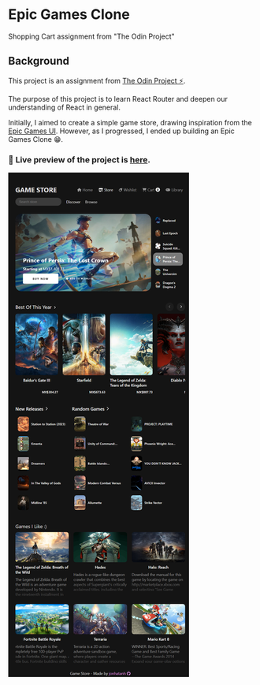 # Epic Games Clone

Shopping Cart assignment from "The Odin Project"

## Background

This project is an assignment from [The Odin Project ⚡](https://www.theodinproject.com/lessons/node-path-react-new-shopping-cart').


The purpose of this project is to learn React Router and deepen our understanding of React in general.


Initially, I aimed to create a simple game store, drawing inspiration from the [Epic Games UI](https://store.epicgames.com/). However, as I progressed, I ended up building an Epic Games Clone 😁.



### 🔗 **Live preview** of the project is [here](https://game-store.jonhatanhiguera.me/).

![Store Preview](/store_preview.png)
